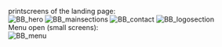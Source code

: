 printscreens of the landing page:<br>
![BB_hero](https://user-images.githubusercontent.com/113125376/218471190-3ddf49a9-dc81-43ec-841c-549a212d57dc.jpg)
![BB_mainsections](https://user-images.githubusercontent.com/113125376/218471245-793d9a40-c361-480c-b36d-b7380cb45611.jpg)
![BB_contact](https://user-images.githubusercontent.com/113125376/218471342-722fde4e-f787-4513-8b19-671410858a1a.jpg)
![BB_logosection](https://user-images.githubusercontent.com/113125376/218471406-d7dbf88d-07af-490c-959f-2c23b28b52c1.jpg)
<br>
Menu open (small screens):<br>
![BB_menu](https://user-images.githubusercontent.com/113125376/218471304-dfbfc592-0583-4143-94b6-f57bb256b1c7.jpg)
